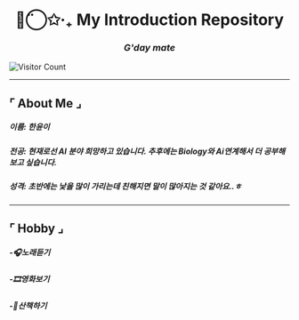 


<h1 align="center">◡̈⃝✩‧₊ My Introduction Repository </h1>
<h3 align="center"><i>G'day mate</i></h3>

![Visitor Count](https://visitor-badge.laobi.icu/badge?page_id=yunyiverse0.yunyiverse0)

---

## ⌜ About Me ⌟

##### 이름: 한윤이
##### 전공: 현재로선 AI 분야 희망하고 있습니다. 추후에는 Biology와 Ai연계해서 더 공부해보고 싶습니다.
##### 성격: 초반에는 낯을 많이 가리는데 친해지면 말이 많아지는 것 같아요..ㅎ

---

## ⌜ Hobby ⌟

##### -🎧노래듣기
##### -🎞️영화보기
##### -🍃산책하기






